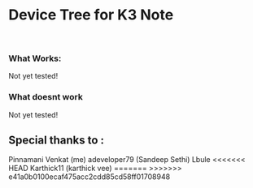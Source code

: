 <h1>Device Tree for K3 Note</h1>
<br>
<h3> What Works: </h3>
	Not yet tested!
<h3> What doesnt work</h3>
	Not yet tested!
<h2>Special thanks to :</h2>
	Pinnamani Venkat (me) 
	adeveloper79 (Sandeep Sethi)
	Lbule
<<<<<<< HEAD
	Karthick11 (karthick vee)
=======
>>>>>>> e41a0b0100ecaf475acc2cdd85cd58ff01708948
